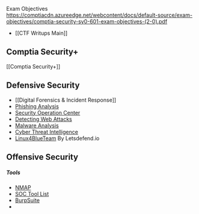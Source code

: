 Exam Objectives
https://comptiacdn.azureedge.net/webcontent/docs/default-source/exam-objectives/comptia-security-sy0-601-exam-objectives-(2-0).pdf

+ [[CTF Writups Main]]
## Comptia Security+
[[Comptia Security+]]

## Defensive Security
- [[Digital Forensics & Incident Response]]
- [Phishing Analysis](Cybersecurity/Phishing)
- [Security Operation Center](Cybersecurity/SOC)
- [Detecting Web Attacks](Cybersecurity/DWA)
- [Malware Analysis](Cybersecurity/MalwareAnalysis)
- [Cyber Threat Intelligence](Cybersecurity/ThreatIntelligence)
- [Linux4BlueTeam](Cybersecurity/Linux4BlueTeam) By Letsdefend.io
## Offensive Security
##### Tools
+ [NMAP](Cybersecurity/NMAP)
+ [SOC Tool List](Cybersecurity/SOC_TOOLS)
+ [BurpSuite](Cybersecurity/Brupsuite)
+ 